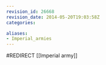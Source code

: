 ```yaml
---
revision_id: 26668
revision_date: 2014-05-20T19:03:58Z
categories:

aliases:
- Imperial_armies
---
```


#REDIRECT [[Imperial army]]